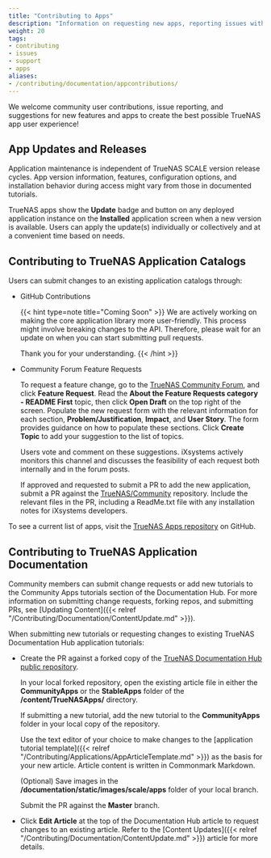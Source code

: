 ```yaml
---
title: "Contributing to Apps"
description: "Information on requesting new apps, reporting issues with or making changes to existing apps."
weight: 20
tags:
- contributing
- issues
- support
- apps
aliases:
- /contributing/documentation/appcontributions/
---
```



We welcome community user contributions, issue reporting, and suggestions for new features and apps to create the best possible TrueNAS app user experience!

## App Updates and Releases
Application maintenance is independent of TrueNAS SCALE version release cycles.
App version information, features, configuration options, and installation behavior during access might vary from those in documented tutorials.

TrueNAS apps show the **Update** badge and button on any deployed application instance on the **Installed** application screen when a new version is available.
Users can apply the update(s) individually or collectively and at a convenient time based on needs.

## Contributing to TrueNAS Application Catalogs
Users can submit changes to an existing application catalogs through:

* GitHub Contributions

  {{< hint type=note title="Coming Soon" >}}
  We are actively working on making the core application library more user-friendly. This process might involve breaking changes to the API. Therefore, please wait for an update on when you can start submitting pull requests.

  Thank you for your understanding.
  {{< /hint >}}

* Community Forum Feature Requests

  To request a feature change, go to the [TrueNAS Community Forum](https://forums.truenas.com/), and click **Feature Request**.
  Read the **About the Feature Requests category - README First** topic, then click **Open Draft** on the top right of the screen.
  Populate the new request form with the relevant information for each section, **Problem/Justification**, **Impact**, and **User Story**.
  The form provides guidance on how to populate these sections.
  Click **Create Topic** to add your suggestion to the list of topics.

  Users vote and comment on these suggestions.
  iXsystems actively monitors this channel and discusses the feasibility of each request both internally and in the forum posts.

  If approved and requested to submit a PR to add the new application, submit a PR against the [TrueNAS/Community](https://github.com/truenas/charts/tree/master/community) repository.
  Include the relevant files in the PR, including a ReadMe.txt file with any installation notes for iXsystems developers.

To see a current list of apps, visit the [TrueNAS Apps repository](https://github.com/truenas/apps) on GitHub.

## Contributing to TrueNAS Application Documentation
Community members can submit change requests or add new tutorials to the Community Apps tutorials section of the Documentation Hub.
For more information on submitting change requests, forking repos, and submitting PRs, see [Updating Content]({{< relref "/Contributing/Documentation/ContentUpdate.md" >}}).

When submitting new tutorials or requesting changes to existing TrueNAS Documentation Hub application tutorials:
  
* Create the PR against a forked copy of the [TrueNAS Documentation Hub public repository](https://github.com/truenas/documentation/tree/master).

  In your local forked repository, open the existing article file in either the **CommunityApps** or the **StableApps** folder of the **/content/TrueNASApps/** directory.

  If submitting a new tutorial, add the new tutorial to the **CommunityApps** folder in your local copy of the repository.

  Use the text editor of your choice to make changes to the [application tutorial template]({{< relref "/Contributing/Applications/AppArticleTemplate.md" >}}) as the basis for your new article.
  Article content is written in Commonmark Markdown.

  (Optional) Save images in the **/documentation/static/images/scale/apps** folder of your local branch.

  Submit the PR against the **Master** branch.

* Click **Edit Article** at the top of the Documentation Hub article to request changes to an existing article.
  Refer to the [Content Updates]({{< relref "/Contributing/Documentation/ContentUpdate.md" >}}) article for more details.
